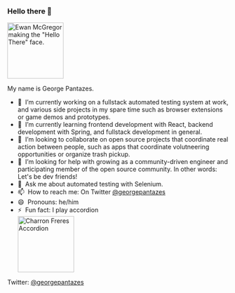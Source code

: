 ### <span>Hello there 👋

<img height="128" alt="Ewan McGregor making the &quot;Hello There&quot; face." src="https://i.kym-cdn.com/entries/icons/original/000/029/079/hellothere.jpg">

My name is George Pantazes.

- 🔭&nbsp;&nbsp;I’m currently working on a fullstack automated testing system at work, and various side projects in my spare time such as browser extensions or game demos and prototypes.
- 🌱&nbsp;&nbsp;I’m currently learning frontend development with React, backend development with Spring, and fullstack development in general.
- 👯&nbsp;&nbsp;I’m looking to collaborate on open source projects that coordinate real action between people, such as apps that coordinate volutneering opportunities or organize trash pickup.
- 🤔&nbsp;&nbsp;I’m looking for help with growing as a community-driven engineer and participating member of the open source community. In other words: Let's be dev friends!
- 💬&nbsp;&nbsp;Ask me about automated testing with Selenium.
- 📫&nbsp;&nbsp;How to reach me: On Twitter [@georgepantazes](https://twitter.com/georgepantazes)
- 😄&nbsp;&nbsp;Pronouns: he/him
- ⚡&nbsp;&nbsp;Fun fact: I play accordion <br><a title="Uberprutser, CC BY-SA 3.0 &lt;https://creativecommons.org/licenses/by-sa/3.0&gt;, via Wikimedia Commons" href="https://commons.wikimedia.org/wiki/File:Charron_Freres_Accordion.jpg"><img style="vertical-align:middle" width="128" alt="Charron Freres Accordion" src="https://upload.wikimedia.org/wikipedia/commons/thumb/3/37/Charron_Freres_Accordion.jpg/128px-Charron_Freres_Accordion.jpg"></a>

Twitter: [@georgepantazes](https://twitter.com/georgepantazes)
